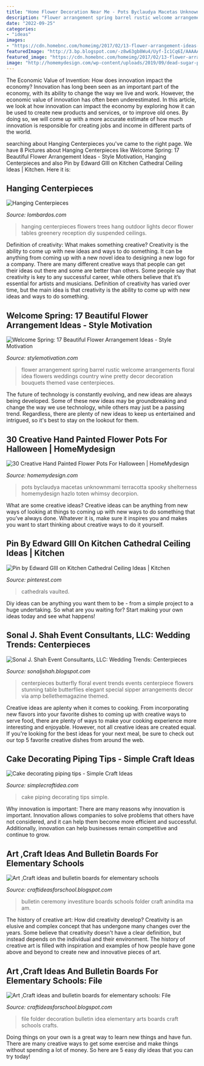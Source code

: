 ```yaml
---
title: "Home Flower Decoration Near Me - Pots Byclaudya Macetas Unknownmami Terracotta Spooky Shelterness Homemydesign Hazlo Toten Whimsy Decorpion"
description: "Flower arrangement spring barrel rustic welcome arrangements floral idea flowers weddings country wine pretty decor decoration bouquets themed vase centerpieces"
date: "2022-09-25"
categories:
- "ideas"
images:
- "https://cdn.homebnc.com/homeimg/2017/02/13-flower-arrangement-ideas-homebnc.jpg"
featuredImage: "http://3.bp.blogspot.com/-z8w63gb8Wu4/Uyf-Ic1Cq6I/AAAAAAAAAlY/WzSFt1xIFMY/s1600/1911675_10151908968830689_2007676911_n.jpg"
featured_image: "https://cdn.homebnc.com/homeimg/2017/02/13-flower-arrangement-ideas-homebnc.jpg"
image: "http://homemydesign.com/wp-content/uploads/2019/09/dead-sugar-planters-pot-for-outdoor-halloween.jpg"
---
```



The Economic Value of Invention: How does innovation impact the economy?
Innovation has long been seen as an important part of the economy, with its ability to change the way we live and work. However, the economic value of innovation has often been underestimated. In this article, we look at how innovation can impact the economy by exploring how it can be used to create new products and services, or to improve old ones. By doing so, we will come up with a more accurate estimate of how much innovation is responsible for creating jobs and income in different parts of the world.

	

		
searching about Hanging Centerpieces you've came to the right page. We have 8 Pictures about Hanging Centerpieces like Welcome Spring: 17 Beautiful Flower Arrangement Ideas - Style Motivation, Hanging Centerpieces and also Pin by Edward GIII on Kitchen Cathedral Ceiling Ideas | Kitchen. Here it is:
		
    
## Hanging Centerpieces

<img loading=lazy src="http://www.lombardos.com/francesca/wp-content/uploads/2013/03/suspend.jpg" onerror="this.onerror=null;this.src='https://tse1.mm.bing.net/th?id=OIP.E_a4qvdec6W25lvfgjP8WQHaJ7&amp;pid=15.1';" alt="Hanging Centerpieces">

_Source: lombardos.com_

>hanging centerpieces flowers trees hang outdoor lights decor flower tables greenery reception diy suspended ceilings. 

	

Definition of creativity: What makes something creative?
Creativity is the ability to come up with new ideas and ways to do something. It can be anything from coming up with a new novel idea to designing a new logo for a company. There are many different creative ways that people can get their ideas out there and some are better than others. Some people say that creativity is key to any successful career, while others believe that it’s essential for artists and musicians. Definition of creativity has varied over time, but the main idea is that creativity is the ability to come up with new ideas and ways to do something.

    
## Welcome Spring: 17 Beautiful Flower Arrangement Ideas - Style Motivation

<img loading=lazy src="https://cdn.homebnc.com/homeimg/2017/02/13-flower-arrangement-ideas-homebnc.jpg" onerror="this.onerror=null;this.src='https://tse1.mm.bing.net/th?id=OIP.gnNWnj3E6zW6JIL_r72uPwHaLG&amp;pid=15.1';" alt="Welcome Spring: 17 Beautiful Flower Arrangement Ideas - Style Motivation">

_Source: stylemotivation.com_

>flower arrangement spring barrel rustic welcome arrangements floral idea flowers weddings country wine pretty decor decoration bouquets themed vase centerpieces. 

	

The future of technology is constantly evolving, and new ideas are always being developed. Some of these new ideas may be groundbreaking and change the way we use technology, while others may just be a passing trend. Regardless, there are plenty of new ideas to keep us entertained and intrigued, so it's best to stay on the lookout for them.

    
## 30 Creative Hand Painted Flower Pots For Halloween | HomeMydesign

<img loading=lazy src="http://homemydesign.com/wp-content/uploads/2019/09/dead-sugar-planters-pot-for-outdoor-halloween.jpg" onerror="this.onerror=null;this.src='https://tse3.mm.bing.net/th?id=OIP.aC6yVNfkwT_rBy-FlsMltwHaLQ&amp;pid=15.1';" alt="30 Creative Hand Painted Flower Pots For Halloween | HomeMydesign">

_Source: homemydesign.com_

>pots byclaudya macetas unknownmami terracotta spooky shelterness homemydesign hazlo toten whimsy decorpion. 

	

What are some creative ideas?
Creative ideas can be anything from new ways of looking at things to coming up with new ways to do something that you’ve always done. Whatever it is, make sure it inspires you and makes you want to start thinking about creative ways to do it yourself.

    
## Pin By Edward GIII On Kitchen Cathedral Ceiling Ideas | Kitchen

<img loading=lazy src="https://i.pinimg.com/originals/32/f4/90/32f4902348013123f9bdd132485f2718.jpg" onerror="this.onerror=null;this.src='https://tse1.mm.bing.net/th?id=OIP.af6by4MxEDmOEEXBsrK_ZAHaJ4&amp;pid=15.1';" alt="Pin by Edward GIII on Kitchen Cathedral Ceiling Ideas | Kitchen">

_Source: pinterest.com_

>cathedrals vaulted. 

	

Diy ideas can be anything you want them to be - from a simple project to a huge undertaking. So what are you waiting for? Start making your own ideas today and see what happens!

    
## Sonal J. Shah Event Consultants, LLC: Wedding Trends: Centerpieces

<img loading=lazy src="http://4.bp.blogspot.com/-CuphNsYmHfk/UZpkNbXTUnI/AAAAAAAAKAI/LWP5bxPLgRI/s1600/wedding-centerpiece-ideas-11.jpg" onerror="this.onerror=null;this.src='https://tse4.mm.bing.net/th?id=OIP.nMKexMANNMXAFWh_JU2sgwHaLE&amp;pid=15.1';" alt="Sonal J. Shah Event Consultants, LLC: Wedding Trends: Centerpieces">

_Source: sonaljshah.blogspot.com_

>centerpieces butterfly floral event trends events centerpiece flowers stunning table butterflies elegant special sipper arrangements decor via amp bellethemagazine themed. 

	

Creative ideas are aplenty when it comes to cooking. From incorporating new flavors into your favorite dishes to coming up with creative ways to serve food, there are plenty of ways to make your cooking experience more interesting and enjoyable. However, not all creative ideas are created equal. If you're looking for the best ideas for your next meal, be sure to check out our top 5 favorite creative dishes from around the web.

    
## Cake Decorating Piping Tips - Simple Craft Ideas

<img loading=lazy src="https://simplecraftidea.com/wp-content/uploads/2015/11/11060880_1026784680674846_2273341712049815684_n.jpg" onerror="this.onerror=null;this.src='https://tse1.mm.bing.net/th?id=OIP.srx51eRpKKp-Bi8pW4uacgHaMU&amp;pid=15.1';" alt="Cake decorating piping tips - Simple Craft Ideas">

_Source: simplecraftidea.com_

>cake piping decorating tips simple. 

	

Why innovation is important:
There are many reasons why innovation is important. Innovation allows companies to solve problems that others have not considered, and it can help them become more efficient and successful. Additionally, innovation can help businesses remain competitive and continue to grow.

    
## Art ,Craft Ideas And Bulletin Boards For Elementary Schools

<img loading=lazy src="https://1.bp.blogspot.com/-HaDdjQ2iMiA/V7czPb4dQ3I/AAAAAAAACT0/10wHDwCcsT4DRP1grluOiAPDELDz-J-sgCLcB/s1600/IMG_20160728_141732.jpg" onerror="this.onerror=null;this.src='https://tse3.mm.bing.net/th?id=OIP.nbLwHaIsGx_KHifIL5owKwHaJ_&amp;pid=15.1';" alt="Art ,Craft ideas and bulletin boards for elementary schools">

_Source: craftideasforschool.blogspot.com_

>bulletin ceremony investiture boards schools folder craft anindita ma am. 

	

The history of creative art: How did creativity develop?
Creativity is an elusive and complex concept that has undergone many changes over the years. Some believe that creativity doesn't have a clear definition, but instead depends on the individual and their environment. The history of creative art is filled with inspiration and examples of how people have gone above and beyond to create new and innovative pieces of art.

    
## Art ,Craft Ideas And Bulletin Boards For Elementary Schools: File

<img loading=lazy src="http://3.bp.blogspot.com/-z8w63gb8Wu4/Uyf-Ic1Cq6I/AAAAAAAAAlY/WzSFt1xIFMY/s1600/1911675_10151908968830689_2007676911_n.jpg" onerror="this.onerror=null;this.src='https://tse4.mm.bing.net/th?id=OIP.m7ldn_cUKuXKb5xL6PAiNwHaKG&amp;pid=15.1';" alt="Art ,Craft ideas and bulletin boards for elementary schools: File">

_Source: craftideasforschool.blogspot.com_

>file folder decoration bulletin idea elementary arts boards craft schools crafts. 

	

Doing things on your own is a great way to learn new things and have fun. There are many creative ways to get some exercise and make things without spending a lot of money. So here are 5 easy diy ideas that you can try today!

